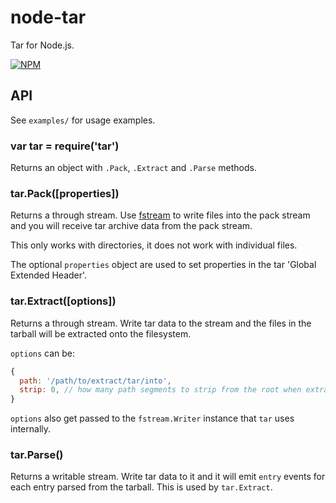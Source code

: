 # node-tar

Tar for Node.js.

[![NPM](https://nodei.co/npm/tar.png)](https://nodei.co/npm/tar/)


















<extoc></extoc>

## API

See `examples/` for usage examples.

### var tar = require('tar')

Returns an object with `.Pack`, `.Extract` and `.Parse` methods.

### tar.Pack([properties])

Returns a through stream. Use
[fstream](https://npmjs.org/package/fstream) to write files into the
pack stream and you will receive tar archive data from the pack
stream.

This only works with directories, it does not work with individual files.

The optional `properties` object are used to set properties in the tar
'Global Extended Header'.

### tar.Extract([options])

Returns a through stream. Write tar data to the stream and the files
in the tarball will be extracted onto the filesystem.

`options` can be:

```js
{
  path: '/path/to/extract/tar/into',
  strip: 0, // how many path segments to strip from the root when extracting
}
```

`options` also get passed to the `fstream.Writer` instance that `tar`
uses internally.

### tar.Parse()

Returns a writable stream. Write tar data to it and it will emit
`entry` events for each entry parsed from the tarball. This is used by
`tar.Extract`.
